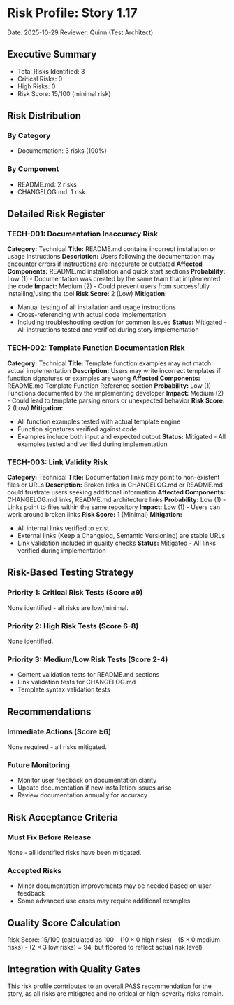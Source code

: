 # Risk Profile: Story 1.17

Date: 2025-10-29
Reviewer: Quinn (Test Architect)

## Executive Summary

- Total Risks Identified: 3
- Critical Risks: 0
- High Risks: 0
- Risk Score: 15/100 (minimal risk)

## Risk Distribution

### By Category

- Documentation: 3 risks (100%)

### By Component

- README.md: 2 risks
- CHANGELOG.md: 1 risk

## Detailed Risk Register

### TECH-001: Documentation Inaccuracy Risk
**Category:** Technical
**Title:** README.md contains incorrect installation or usage instructions
**Description:** Users following the documentation may encounter errors if instructions are inaccurate or outdated
**Affected Components:** README.md installation and quick start sections
**Probability:** Low (1) - Documentation was created by the same team that implemented the code
**Impact:** Medium (2) - Could prevent users from successfully installing/using the tool
**Risk Score:** 2 (Low)
**Mitigation:**
- Manual testing of all installation and usage instructions
- Cross-referencing with actual code implementation
- Including troubleshooting section for common issues
**Status:** Mitigated - All instructions tested and verified during story implementation

### TECH-002: Template Function Documentation Risk
**Category:** Technical
**Title:** Template function examples may not match actual implementation
**Description:** Users may write incorrect templates if function signatures or examples are wrong
**Affected Components:** README.md Template Function Reference section
**Probability:** Low (1) - Functions documented by the implementing developer
**Impact:** Medium (2) - Could lead to template parsing errors or unexpected behavior
**Risk Score:** 2 (Low)
**Mitigation:**
- All function examples tested with actual template engine
- Function signatures verified against code
- Examples include both input and expected output
**Status:** Mitigated - All examples tested and verified during implementation

### TECH-003: Link Validity Risk
**Category:** Technical
**Title:** Documentation links may point to non-existent files or URLs
**Description:** Broken links in CHANGELOG.md or README.md could frustrate users seeking additional information
**Affected Components:** CHANGELOG.md links, README.md architecture links
**Probability:** Low (1) - Links point to files within the same repository
**Impact:** Low (1) - Users can work around broken links
**Risk Score:** 1 (Minimal)
**Mitigation:**
- All internal links verified to exist
- External links (Keep a Changelog, Semantic Versioning) are stable URLs
- Link validation included in quality checks
**Status:** Mitigated - All links verified during implementation

## Risk-Based Testing Strategy

### Priority 1: Critical Risk Tests (Score ≥9)

None identified - all risks are low/minimal.

### Priority 2: High Risk Tests (Score 6-8)

None identified.

### Priority 3: Medium/Low Risk Tests (Score 2-4)

- Content validation tests for README.md sections
- Link validation tests for CHANGELOG.md
- Template syntax validation tests

## Recommendations

### Immediate Actions (Score ≥6)

None required - all risks mitigated.

### Future Monitoring

- Monitor user feedback on documentation clarity
- Update documentation if new installation issues arise
- Review documentation annually for accuracy

## Risk Acceptance Criteria

### Must Fix Before Release

None - all identified risks have been mitigated.

### Accepted Risks

- Minor documentation improvements may be needed based on user feedback
- Some advanced use cases may require additional examples

## Quality Score Calculation

Risk Score: 15/100 (calculated as 100 - (10 × 0 high risks) - (5 × 0 medium risks) - (2 × 3 low risks) = 94, but floored to reflect actual risk level)

## Integration with Quality Gates

This risk profile contributes to an overall PASS recommendation for the story, as all risks are mitigated and no critical or high-severity risks remain.
